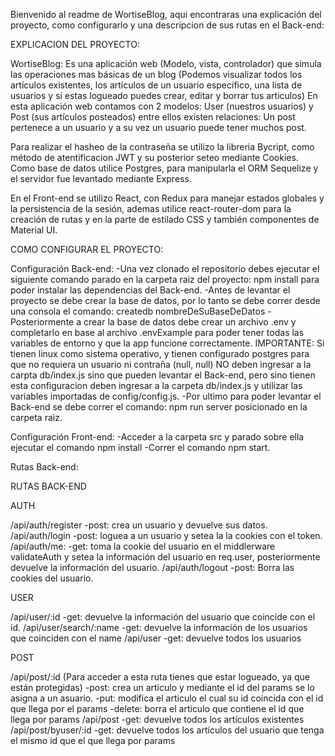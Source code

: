Bienvenido al readme de WortiseBlog, aqui encontraras una explicación del proyecto, como configurarlo y una descripcion de sus rutas en el Back-end:

EXPLICACION DEL PROYECTO:

WortiseBlog: Es una aplicación web (Modelo, vista, controlador) que simula las operaciones mas básicas de un blog (Podemos visualizar todos los artículos existentes, los artículos de un usuario especifico, una lista de usuarios y si estas logueado puedes crear, editar y borrar tus articulos)
En esta aplicación web contamos con 2 modelos: User (nuestros usuarios) y Post (sus artículos posteados) entre ellos existen relaciones: 
Un post pertenece a un usuario y a su vez un usuario puede tener muchos post.

Para realizar el hasheo de la contraseña se utilizo la libreria Bycript, como método de atentificacion JWT y su posterior seteo mediante Cookies.
Como base de datos utilice Postgres, para manipularla el ORM Sequelize y el servidor fue levantado mediante Express.

En el Front-end se utilizo React, con Redux para manejar estados globales y la persistencia de la sesión, ademas utilice react-router-dom para la creación de rutas y en la parte de estilado CSS y también componentes de Material UI.

COMO CONFIGURAR EL PROYECTO:

Configuración Back-end:
-Una vez clonado el repositorio debes ejecutar el siguiente comando parado en la carpeta raiz del proyecto: npm install para poder instalar las dependencias del Back-end.
-Antes de levantar el proyecto se debe crear la base de datos, por lo tanto se debe correr desde una consola el comando: createdb nombreDeSuBaseDeDatos 
-Posteriormente a crear la base de datos debe crear un archivo .env y completarlo en base al archivo .envExample para poder tener todas las variables de entorno y que la app funcione correctamente. 
IMPORTANTE: Si tienen linux como sistema operativo, y tienen configurado postgres para que no requiera un usuario ni contraña (null, null) NO deben ingresar a la carpta db/index.js sino que pueden levantar el Back-end, pero sino tienen esta configuracion deben ingresar a la carpeta db/index.js y utilizar las variables importadas de config/config.js.
-Por ultimo para poder levantar el Back-end se debe correr el comando: npm run server posicionado en la carpeta raiz.

Configuración Front-end:
-Acceder a la carpeta src y parado sobre ella ejecutar el comando npm install
-Correr el comando npm start.

Rutas Back-end:

RUTAS BACK-END

AUTH

/api/auth/register
-post: crea un usuario y devuelve sus datos.
/api/auth/login
-post: loguea a un usuario y setea la la cookies con el token.
/api/auth/me:
-get: toma la cookie del usuario en el middlerware validateAuth y setea la información del usuario en req.user, posteriormente devuelve la información del usuario.
/api/auth/logout
-post: Borra las cookies del usuario.

USER

/api/user/:id 
-get: devuelve la información del usuario que coincide con el id.
/api/user/search/:name
-get: devuelve la información de los usuarios que coinciden con el name
/api/user
-get: devuelve todos los usuarios

POST 

/api/post/:id (Para acceder a esta ruta tienes que estar logueado, ya que están protegidas)
-post: crea un articulo y mediante el id del params se lo asigna a un asuario.
-put: modifica el articulo el cual su id coincida con el id que llega por el params
-delete: borra el articulo que contiene el id que llega por params
/api/post
-get: devuelve todos los artículos existentes
/api/post/byuser/:id
-get: devuelve todos los artículos del usuario que tenga el mismo id que el que llega por params











